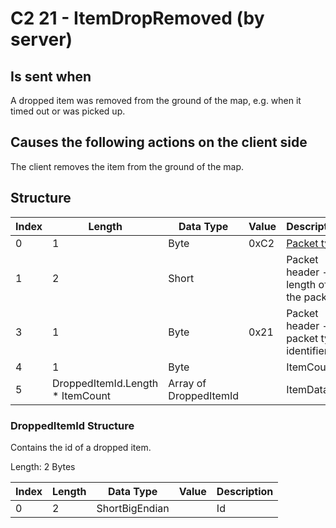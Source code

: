 # C2 21 - ItemDropRemoved (by server)

## Is sent when

A dropped item was removed from the ground of the map, e.g. when it timed out or was picked up.

## Causes the following actions on the client side

The client removes the item from the ground of the map.

## Structure

| Index | Length | Data Type | Value | Description |
|-------|--------|-----------|-------|-------------|
| 0 | 1 |   Byte   | 0xC2  | [Packet type](PacketTypes.md) |
| 1 | 2 |    Short   |      | Packet header - length of the packet |
| 3 | 1 |    Byte   | 0x21  | Packet header - packet type identifier |
| 4 | 1 | Byte |  | ItemCount |
| 5 | DroppedItemId.Length * ItemCount | Array of DroppedItemId |  | ItemData |

### DroppedItemId Structure

Contains the id of a dropped item.

Length: 2 Bytes

| Index | Length | Data Type | Value | Description |
|-------|--------|-----------|-------|-------------|
| 0 | 2 | ShortBigEndian |  | Id |